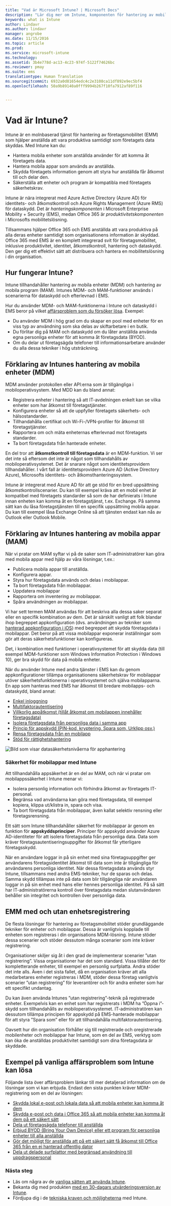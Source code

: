 ```yaml
---
title: "Vad är Microsoft Intune? | Microsoft Docs"
description: "Lär dig mer om Intune, komponenten för hantering av mobila enheter i Enterprise Mobility + Security-lösningen, och se hur den kan hjälpa dig att skydda företagsdata."
keywords: what is Intune
author: Lindavr
ms.author: lindavr
manager: angrobe
ms.date: 11/15/2016
ms.topic: article
ms.prod: 
ms.service: microsoft-intune
ms.technology: 
ms.assetid: 3b4e778d-ac13-4c23-974f-5122f74626bc
ms.reviewer: pmay
ms.suite: ems
translationtype: Human Translation
ms.sourcegitcommit: 6932a0d81654edc4c2e3108ca11df892e9ec5bf4
ms.openlocfilehash: 50a9b89140a0fff9994b267f10fa7912af89f116


---
```


# <a name="what-is-intune"></a>Vad är Intune?
Intune är en molnbaserad tjänst för hantering av företagsmobilitet (EMM) som hjälper anställda att vara produktiva samtidigt som företagets data skyddas. Med Intune kan du:
* Hantera mobila enheter som anställda använder för att komma åt företagets data.
* Hantera mobila appar som används av anställda.
* Skydda företagets information genom att styra hur anställda får åtkomst till och delar den.
* Säkerställa att enheter och program är kompatibla med företagets säkerhetskrav.

Intune är nära integrerat med Azure Active Directory (Azure AD) för identitets- och åtkomstkontroll och Azure Rights Management (Azure RMS) för dataskydd. Det är *hanteringskomponenten* i Microsoft Enterprise Mobility + Security (EMS), medan Office 365 är *produktivitetskomponenten* i Microsofts mobilitetslösning.  

Tillsammans hjälper Office 365 och EMS anställda att vara produktiva på alla deras enheter samtidigt som organisationens information är skyddad. Office 365 med EMS är en komplett integrerad svit för företagsmobilitet, inklusive produktivitet, identitet, åtkomstkontroll, hantering och dataskydd. Den ger dig ett effektivt sätt att distribuera och hantera en mobilitetslösning i din organisation.

## <a name="how-does-intune-work"></a>Hur fungerar Intune?
Intune tillhandahåller hantering av mobila enheter (MDM) och hantering av mobila program (MAM). Intunes MDM- och MAM-funktioner används i scenarierna för dataskydd och efterlevnad i EMS.  

Hur du använder MDM- och MAM-funktionerna i Intune och dataskydd i EMS beror på vilket [affärsproblem som du försöker lösa](#common-business-problems-that-intune-helps-solve). Exempel:
* Du använder MDM i hög grad om du skapar en pool med enheter för en viss typ av användning som ska delas av skiftarbetare i en butik.
* Du förlitar dig på MAM och dataskydd om du låter anställda använda egna personliga enheter för att komma åt företagsdata (BYOD).  
* Om du delar ut företagsägda telefoner till informationsarbetare använder du alla dessa tekniker i hög utsträckning.

## <a name="intune-mobile-device-management-mdm-explained"></a>Förklaring av Intunes hantering av mobila enheter (MDM)
MDM använder protokollen eller API:erna som är tillgängliga i mobiloperativsystem. Med MDD kan du bland annat:
* Registrera enheter i hantering så att IT-avdelningen enkelt kan se vilka enheter som har åtkomst till företagstjänster.
* Konfigurera enheter så att de uppfyller företagets säkerhets- och hälsostandarder.
* Tillhandahålla certifikat och Wi-Fi-/VPN-profiler för åtkomst till företagstjänster.
* Rapportera om och mäta enheternas efterlevnad mot företagets standarder.
* Ta bort företagsdata från hanterade enheter.  

En del tror att **åtkomstkontroll till företagsdata** är en MDM-funktion. Vi ser det inte så eftersom det inte är något som tillhandahålls av mobiloperativsystemet. Det är snarare något som identitetsprovidern tillhandahåller. I vårt fall är identitetsprovidern Azure AD (Active Directory Azure), Microsofts identitets- och åtkomsthanteringssystem.  

Intune är integrerat med Azure AD för att ge stöd för en bred uppsättning åtkomstkontrollscenarier. Du kan till exempel kräva att en mobil enhet är kompatibel med företagets standarder så som de har definierats i Intune innan enheten kan komma åt en företagstjänst, t.ex. Exchange. På samma sätt kan du låsa företagstjänsten till en specifik uppsättning mobila appar. Du kan till exempel låsa Exchange Online så att tjänsten endast kan nås av Outlook eller Outlook Mobile.

## <a name="intune-mobile-app-management-mam-explained"></a>Förklaring av Intunes hantering av mobila appar (MAM)
När vi pratar om MAM syftar vi på de saker som IT-administratörer kan göra med mobila appar med hjälp av våra lösningar, t.ex.:
* Publicera mobila appar till anställda.
* Konfigurera appar.
* Styra hur företagsdata används och delas i mobilappar.
* Ta bort företagsdata från mobilappar.   
* Uppdatera mobilappar
* Rapportera om inventering av mobilappar.
* Spåra användningen av mobilappar.

Vi har sett termen MAM användas för att beskriva alla dessa saker separat eller en specifik kombination av dem. Det är särskilt vanligt att folk blandar ihop begreppet appkonfiguration (dvs. användningen av tekniker som [hanterad appkonfiguration i iOS](https://developer.apple.com/library/content/samplecode/sc2279/Introduction/Intro.html)) med begreppet att skydda företagsdata i mobilappar. Det beror på att vissa mobilappar exponerar inställningar som gör att deras säkerhetsfunktioner kan konfigureras.

Det, i kombination med funktioner i operativsystemet för att skydda data (till exempel MDM-funktioner som Windows Information Protection i Windows 10), ger bra skydd för data på mobila enheter.

När du använder Intune med andra tjänster i EMS kan du genom appkonfigurationer tillämpa organisationens säkerhetskrav för mobilappar utöver säkerhetsfunktionerna i operativsystemet och själva mobilapparna. En app som hanteras med EMS har åtkomst till bredare mobilapps- och dataskydd, bland annat:

* [Enkel inloggning](https://docs.microsoft.com/en-us/azure/active-directory/active-directory-appssoaccess-whatis)  
*   [Multifaktorautentisering](https://docs.microsoft.com/en-us/multi-factor-authentication/multi-factor-authentication)
* [Villkorlig appåtkomst (tillåt åtkomst om mobilappen innehåller företagsdata)](https://docs.microsoft.com/en-us/intune/deploy-use/allow-policy-managed-apps-access-to-o365)
* [Isolera företagsdata från personliga data i samma app](https://docs.microsoft.com/en-us/intune/deploy-use/protect-app-data-using-mobile-app-management-policies-with-microsoft-intune)
* [Princip för appskydd (PIN-kod, kryptering, Spara som, Urklipp osv.)](https://docs.microsoft.com/en-us/intune/deploy-use/protect-app-data-using-mobile-app-management-policies-with-microsoft-intune)
* [Rensa företagsdata från en mobilapp](https://docs.microsoft.com/en-us/intune/deploy-use/protect-app-data-using-mobile-app-management-policies-with-microsoft-intune)
* [Stöd för rättighetshantering](https://docs.microsoft.com/en-us/information-protection/understand-explore/what-is-azure-rms)

![Bild som visar datasäkerhetsnivåerna för apphantering](./media/managing-mobile-apps.png)

### <a name="intune-mobile-app-security"></a>Säkerhet för mobilappar med Intune
Att tillhandahålla appsäkerhet är en del av MAM, och när vi pratar om mobilappssäkerhet i Intune menar vi:
* Isolera personlig information och förhindra åtkomst av företagets IT-personal.
* Begränsa vad användarna kan göra med företagsdata, till exempel kopiera, klippa ut/klistra in, spara och visa.
* Ta bort företagsdata från mobilappar, även kallat selektiv rensning eller företagsrensning.

Ett sätt som Intune tillhandahåller säkerhet för mobilappar är genom en funktion för **appskyddsprinciper**. Principer för appskydd använder Azure AD-identiteter för att isolera företagsdata från personliga data. Data som kräver företagsautentiseringsuppgifter för åtkomst får ytterligare företagsskydd.

När en användare loggar in på sin enhet med sina företagsuppgifter ger användarens företagsidentitet åtkomst till data som inte är tillgängliga för användarens personliga identitet. När dessa företagsdata används styr Intune, tillsammans med andra EMS-tekniker, hur de sparas och delas. Samma skydd tillämpas inte på data som blir tillgängliga när användaren loggar in på sin enhet med hans eller hennes personliga identitet. På så sätt har IT-administratörerna kontroll över företagsdata medan slutanvändaren behåller sin integritet och kontrollen över personliga data.

## <a name="emm-with-and-without-device-enrollment"></a>EMM med och utan enhetsregistrering
De flesta lösningar för hantering av företagsmobilitet stöder grundläggande tekniker för enheter och mobilappar. Dessa är vanligtvis kopplade till enheten som registreras i din organisations MDM-lösning. Intune stöder dessa scenarier och stöder dessutom många scenarier som inte kräver registrering.  

Organisationer skiljer sig åt i den grad de implementerar scenarier ”utan registrering”. Vissa organisationer har det som standard. Vissa tillåter det för kompletterande enheter, till exempel en personlig surfplatta. Andra stöder det inte alls. Även i det sista fallet, då en organisation kräver att alla medarbetares enheter registreras i MDM, stöder dessa företag vanligtvis scenarier ”utan registrering” för leverantörer och för andra enheter som har ett specifikt undantag.

Du kan även använda Intunes ”utan registrering”-teknik på registrerade enheter. Exempelvis kan en enhet som har registrerats i MDM ha ”Öppna i”-skydd som tillhandahålls av mobiloperativsystemet. IT-administratören kan dessutom tillämpa principen för appskydd på EMS-hanterade mobilappar för att styra ”Spara som” eller för att tillhandahålla multifaktorautentisering.

Oavsett hur din organisation förhåller sig till registrerade och oregistrerade mobilenheter och mobilappar har Intune, som en del av EMS, verktyg som kan öka de anställdas produktivitet samtidigt som dina företagsdata är skyddade.

## <a name="common-business-problems-that-intune-helps-solve"></a>Exempel på vanliga affärsproblem som Intune kan lösa
Följande lista över affärsproblem länkar till mer detaljerad information om de lösningar som vi kan erbjuda. Endast den sista punkten kräver MDM-registrering som en del av lösningen:

* [Skydda lokal e-post och lokala data så att mobila enheter kan komma åt dem](common-ways-to-use-intune.md#Protecting-your-on-premises-email-and-data-so-it-can-be-safely-accessed-by-mobile-devices)
* [Skydda e-post och data i Office 365 så att mobila enheter kan komma åt dem på ett säkert sätt](common-ways-to-use-intune.md#Protecting-your-Office-365-email-and-data-so-it-can-be-safely-accessed-by-mobile-devices)
* [Dela ut företagsägda telefoner till anställda](common-ways-to-use-intune.md#Issue-corporate-owned-phones-to-your-information-workers)
* [Erbjud BYOD (Bring Your Own Device) eller ett program för personliga enheter till alla anställda](common-ways-to-use-intune.md#Offer-a-bring-your-own-device-program-to-all-employees)
* [Gör det möjligt för anställda att på ett säkert sätt få åtkomst till Office 365 från en ej hanterad offentlig dator](common-ways-to-use-intune.md#Enable-your-employees-to-securely-access-office-365-from-an-unmanaged-public-kiosk)
* [Dela ut delade surfplattor med begränsad användning till uppdragspersonal](common-ways-to-use-intune.md#Issue-limited-use-shared-tablets-to-your-task-workers)

### <a name="next-steps"></a>Nästa steg
* Läs om några av de [vanliga sätten att använda Intune](common-ways-to-use-intune.md).
* Bekanta dig med produkten [med en 30-dagars utvärderingsversion av Intune](get-started-with-a-30-day-trial-of-microsoft-intune.md).
* Fördjupa dig i de [tekniska kraven och möjligheterna](/intune/get-started/what-to-know-before-you-start-microsoft-intune) med Intune.



<!--HONumber=Nov16_HO3-->


